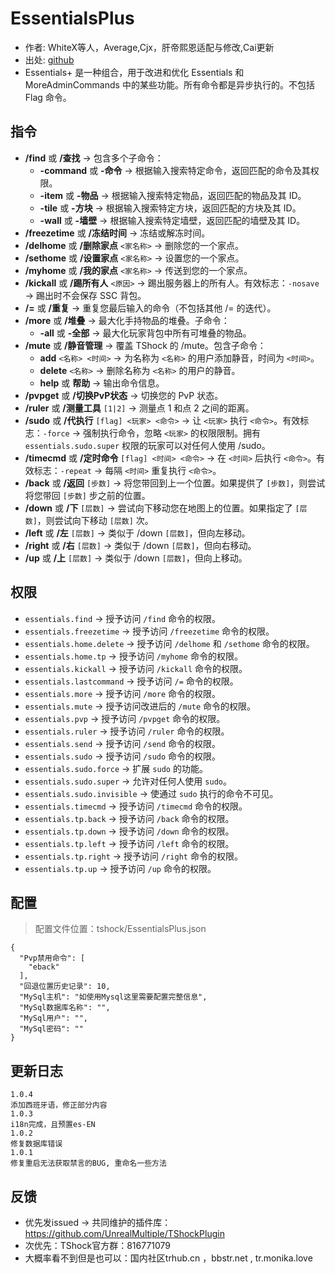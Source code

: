 # EssentialsPlus

- 作者: WhiteX等人，Average,Cjx，肝帝熙恩适配与修改,Cai更新
- 出处: [github](https://github.com/QuiCM/EssentialsPlus)
- Essentials+ 是一种组合，用于改进和优化 Essentials 和 MoreAdminCommands 中的某些功能。所有命令都是异步执行的。不包括 Flag 命令。

## 指令

- **/find** 或 **/查找** -> 包含多个子命令：
    - **-command** 或 **-命令** -> 根据输入搜索特定命令，返回匹配的命令及其权限。
    - **-item** 或 **-物品** -> 根据输入搜索特定物品，返回匹配的物品及其 ID。
    - **-tile** 或 **-方块** -> 根据输入搜索特定方块，返回匹配的方块及其 ID。
    - **-wall** 或 **-墙壁** -> 根据输入搜索特定墙壁，返回匹配的墙壁及其 ID。
- **/freezetime** 或 **/冻结时间** -> 冻结或解冻时间。
- **/delhome** 或 **/删除家点** `<家名称>` -> 删除您的一个家点。
- **/sethome** 或 **/设置家点** `<家名称>` -> 设置您的一个家点。
- **/myhome** 或 **/我的家点** `<家名称>` -> 传送到您的一个家点。
- **/kickall** 或 **/踢所有人** `<原因>` -> 踢出服务器上的所有人。有效标志：`-nosave` -> 踢出时不会保存 SSC 背包。
- **/=** 或 **/重复** -> 重复您最后输入的命令（不包括其他 /= 的迭代）。
- **/more** 或 **/堆叠** -> 最大化手持物品的堆叠。子命令：
    - **-all** 或 **-全部** -> 最大化玩家背包中所有可堆叠的物品。
- **/mute** 或 **/静音管理** -> 覆盖 TShock 的 /mute。包含子命令：
    - **add** `<名称> <时间>` -> 为名称为 `<名称>` 的用户添加静音，时间为 `<时间>`。
    - **delete** `<名称>` -> 删除名称为 `<名称>` 的用户的静音。
    - **help** 或 **帮助** -> 输出命令信息。
- **/pvpget** 或 **/切换PvP状态** -> 切换您的 PvP 状态。
- **/ruler** 或 **/测量工具** `[1|2]` -> 测量点 1 和点 2 之间的距离。
- **/sudo** 或 **/代执行** `[flag] <玩家> <命令>` -> 让 `<玩家>` 执行 `<命令>`。有效标志：`-force` -> 强制执行命令，忽略 `<玩家>` 的权限限制。拥有 `essentials.sudo.super` 权限的玩家可以对任何人使用 /sudo。
- **/timecmd** 或 **/定时命令** `[flag] <时间> <命令>` -> 在 `<时间>` 后执行 `<命令>`。有效标志：`-repeat` -> 每隔 `<时间>` 重复执行 `<命令>`。
- **/back** 或 **/返回** `[步数]` -> 将您带回到上一个位置。如果提供了 `[步数]`，则尝试将您带回 `[步数]` 步之前的位置。
- **/down** 或 **/下** `[层数]` -> 尝试向下移动您在地图上的位置。如果指定了 `[层数]`，则尝试向下移动 `[层数]` 次。
- **/left** 或 **/左** `[层数]` -> 类似于 /down `[层数]`，但向左移动。
- **/right** 或 **/右** `[层数]` -> 类似于 /down `[层数]`，但向右移动。
- **/up** 或 **/上** `[层数]` -> 类似于 /down `[层数]`，但向上移动。

## 权限

- `essentials.find` -> 授予访问 `/find` 命令的权限。
- `essentials.freezetime` -> 授予访问 `/freezetime` 命令的权限。
- `essentials.home.delete` -> 授予访问 `/delhome` 和 `/sethome` 命令的权限。
- `essentials.home.tp` -> 授予访问 `/myhome` 命令的权限。
- `essentials.kickall` -> 授予访问 `/kickall` 命令的权限。
- `essentials.lastcommand` -> 授予访问 `/=` 命令的权限。
- `essentials.more` -> 授予访问 `/more` 命令的权限。
- `essentials.mute` -> 授予访问改进后的 `/mute` 命令的权限。
- `essentials.pvp` -> 授予访问 `/pvpget` 命令的权限。
- `essentials.ruler` -> 授予访问 `/ruler` 命令的权限。
- `essentials.send` -> 授予访问 `/send` 命令的权限。
- `essentials.sudo` -> 授予访问 `/sudo` 命令的权限。
- `essentials.sudo.force` -> 扩展 `sudo` 的功能。
- `essentials.sudo.super` -> 允许对任何人使用 `sudo`。
- `essentials.sudo.invisible` -> 使通过 `sudo` 执行的命令不可见。
- `essentials.timecmd` -> 授予访问 `/timecmd` 命令的权限。
- `essentials.tp.back` -> 授予访问 `/back` 命令的权限。
- `essentials.tp.down` -> 授予访问 `/down` 命令的权限。
- `essentials.tp.left` -> 授予访问 `/left` 命令的权限。
- `essentials.tp.right` -> 授予访问 `/right` 命令的权限。
- `essentials.tp.up` -> 授予访问 `/up` 命令的权限。

## 配置
> 配置文件位置：tshock/EssentialsPlus.json
```json5
{
  "Pvp禁用命令": [
    "eback"
  ],
  "回退位置历史记录": 10,
  "MySql主机": "如使用Mysql这里需要配置完整信息",
  "MySql数据库名称": "",
  "MySql用户": "",
  "MySql密码": ""
}
```

## 更新日志
```
1.0.4
添加西班牙语，修正部分内容
1.0.3
i18n完成，且预置es-EN
1.0.2
修复数据库错误
1.0.1 
修复重启无法获取禁言的BUG, 重命名一些方法
```

## 反馈
- 优先发issued -> 共同维护的插件库：https://github.com/UnrealMultiple/TShockPlugin
- 次优先：TShock官方群：816771079
- 大概率看不到但是也可以：国内社区trhub.cn ，bbstr.net , tr.monika.love
